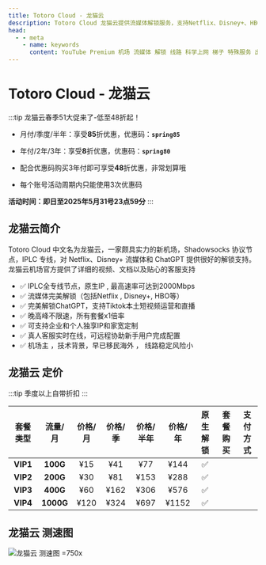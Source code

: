 ```yaml
---
title: Totoro Cloud - 龙猫云
description: Totoro Cloud 龙猫云提供流媒体解锁服务，支持Netflix、Disney+、HBO、ChatGPT等流媒体和工具，专线高速，稳定可靠，适合科学上网，支持iOS、Android、Windows、Mac等多平台使用。
head:
  - - meta
    - name: keywords
      content: YouTube Premium 机场 流媒体 解锁 线路 科学上网 梯子 特殊服务 出国服务 奈飞 Netflix 迪士尼 YouTube 油管 hulu FlyingBird 青云梯 HBO Max Spotify 奈飞小铺 银河录像局 飞兔云 TNT Cloud 龙猫云
---
```


# Totoro Cloud - 龙猫云

:::tip 龙猫云春季51大促来了-低至48折起！

- 月付/季度/半年：享受**85**折优惠，优惠码：**`spring85`**

- 年付/2年/3年：享受**8**折优惠，优惠码：**`spring80`**

- 配合优惠码购买3年付即可享受**48**折优惠，非常划算哦

- 每个账号活动周期内只能使用3次优惠码

**活动时间：即日至2025年5月31号23点59分**
:::

<Links :items="[
{ name: '龙猫云春季51大促来了-低至48折起！', desc: '即日起至2025年5月31号23点59分', image:'https://i.theojs.cn/logo/totoro.webp',link: 'https://itheo.top/totoro',alt:'龙猫云logo',rel: 'sponsored' },
]" />

## 龙猫云简介 <Pill name="龙猫云官网" link="https://itheo.top/totoro" image="https://i.theojs.cn/logo/totoro.webp" alt="龙猫云logo" rel="sponsored"/>

Totoro Cloud 中文名为龙猫云，一家颇具实力的新机场，Shadowsocks 协议节点，IPLC 专线，对 Netflix、Disney+ 流媒体和 ChatGPT 提供很好的解锁支持。龙猫云机场官方提供了详细的视频、文档以及贴心的客服支持

- ✅ IPLC全专线节点，原生IP , 最高速率可达到2000Mbps
- ✅ 流媒体完美解锁（包括Netflix , Disney+, HBO等）
- ✅ 完美解锁ChatGPT，支持Tiktok本土短视频运营和直播
- ✅ 晚高峰不限速，所有套餐x1倍率
- ✅ 可支持企业和个人独享IP和家宽定制
- ✅ 真人客服实时在线，可远程协助新手用户完成配置
- ✅ 机场主 ，技术背景，早已移民海外 ， 线路稳定风险小

## 龙猫云 定价

:::tip
季度以上自带折扣
:::

| 套餐类型 |  流量/月  | 价格/月 | 价格/季 | 价格/半年 | 价格/年 | 原生解锁 |                                 套餐购买                                 |                                                支付方式                                                |
| :------: | :-------: | :-----: | :-----: | :-------: | :-----: | :------: | :----------------------------------------------------------------------: | :----------------------------------------------------------------------------------------------------: |
| **VIP1** | **100G**  |   ¥15   |   ¥41   |    ¥77    |  ¥144   |    ✅    | <Pill name="立即购买" link="https://itheo.top/totoro" rel="sponsored" /> | <iconify-icon icon="simple-icons:alipay" width="24" height="24" style="color: #1677FF"></iconify-icon> |
| **VIP2** | **200G**  |   ¥30   |   ¥81   |   ¥153    |  ¥288   |    ✅    | <Pill name="立即购买" link="https://itheo.top/totoro" rel="sponsored" /> | <iconify-icon icon="simple-icons:alipay" width="24" height="24" style="color: #1677FF"></iconify-icon> |
| **VIP3** | **400G**  |   ¥60   |  ¥162   |   ¥306    |  ¥576   |    ✅    | <Pill name="立即购买" link="https://itheo.top/totoro" rel="sponsored" /> | <iconify-icon icon="simple-icons:alipay" width="24" height="24" style="color: #1677FF"></iconify-icon> |
| **VIP4** | **1000G** |  ¥120   |  ¥324   |   ¥697    |  ¥1152  |    ✅    | <Pill name="立即购买" link="https://itheo.top/totoro" rel="sponsored" /> | <iconify-icon icon="simple-icons:alipay" width="24" height="24" style="color: #1677FF"></iconify-icon> |

## 龙猫云 测速图

![龙猫云 测速图 =750x](https://i.theojs.cn/airport/totoro.webp)
